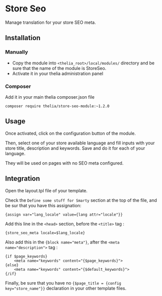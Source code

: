 # Store Seo

Manage translation for your store SEO meta.

## Installation

### Manually

* Copy the module into ```<thelia_root>/local/modules/``` directory and be sure that the name of the module is StoreSeo.
* Activate it in your thelia administration panel

### Composer

Add it in your main thelia composer.json file

```
composer require thelia/store-seo-module:~1.2.0
```

## Usage

Once activated, click on the configuration button of the module.

Then, select one of your store available language and fill inputs with your store title, description and keywords. Save and do it for each of your language.

They will be used on pages with no SEO meta configured.

## Integration

Open the layout.tpl file of your template.

Check the ```Define some stuff for Smarty``` section at the top of the file, and be sur that you have this assignation:

```
{assign var="lang_locale" value={lang attr="locale"}}
```


Add this line in the ```<head>```  section, before the ```<title>``` tag :

```
{store_seo_meta locale=$lang_locale}
```


Also add this in the ```{block name="meta"}```, after the ```<meta name="description">``` tag :

```
{if $page_keywords}
    <meta name="keywords" content="{$page_keywords}">
{else}
    <meta name="keywords" content="{$default_keywords}">
{/if}
```

Finally, be sure that you have no ```{$page_title = {config key="store_name"}}``` declaration in your other template files.
